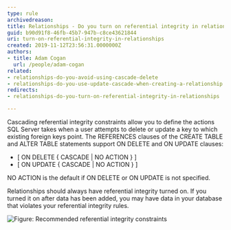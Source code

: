 ```yaml
---
type: rule
archivedreason: 
title: Relationships - Do you turn on referential integrity in relationships?
guid: b90d91f8-46fb-45b7-947b-c8ce43621844
uri: turn-on-referential-integrity-in-relationships
created: 2019-11-12T23:56:31.0000000Z
authors:
- title: Adam Cogan
  url: /people/adam-cogan
related:
- relationships-do-you-avoid-using-cascade-delete
- relationships-do-you-use-update-cascade-when-creating-a-relationship
redirects:
- relationships-do-you-turn-on-referential-integrity-in-relationships

---
```


Cascading referential integrity constraints allow you to define the actions SQL Server takes when a user attempts to delete or update a key to which existing foreign keys point. The REFERENCES clauses of the CREATE TABLE and ALTER TABLE statements support ON DELETE and ON UPDATE clauses:

* [ ON DELETE { CASCADE | NO ACTION } ]
* [ ON UPDATE { CASCADE | NO ACTION } ]


NO ACTION is the default if ON DELETE or ON UPDATE is not specified.

<!--endintro-->

Relationships should always have referential integrity turned on. If you turned it on after data has been added, you may have data in your database that violates your referential integrity rules.

![Figure: Recommended referential integrity constraints](ReferentialIntegrityCheck.jpg)
